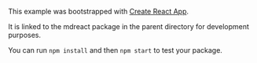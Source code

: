 This example was bootstrapped with [Create React App](https://github.com/facebook/create-react-app).

It is linked to the mdreact package in the parent directory for development purposes.

You can run `npm install` and then `npm start` to test your package.
